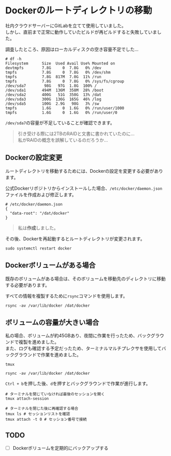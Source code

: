 # Dockerのルートディレクトリの移動

社内クラウドサーバーにGitLabを立てて使用していました。\
しかし、直前まで正常に動作していたビルドが再ビルドすると失敗していました。

調査したところ、原因はローカルディスクの空き容量不足でした...

```text
# df -h
Filesystem      Size  Used Avail Use% Mounted on
devtmpfs        7.8G     0  7.8G   0% /dev
tmpfs           7.8G     0  7.8G   0% /dev/shm
tmpfs           7.8G  817M  7.0G  11% /run
tmpfs           7.8G     0  7.8G   0% /sys/fs/cgroup
/dev/sda7        98G   97G  1.8G  100% /
/dev/sda1       494M  136M  358M  28% /boot
/dev/sda2       400G   51G  350G  13% /dat
/dev/sda3       300G  136G  165G  46% /log
/dev/sda5       100G  2.9G   98G   3% /sw
tmpfs           1.6G     0  1.6G   0% /run/user/1000
tmpfs           1.6G     0  1.6G   0% /run/user/0
```

`/dev/sda7`の容量が不足していることが確認できます。

> 引き受ける際には2TBのRAIDと文書に書かれていたのに...\
> 私がRAIDの概念を誤解しているのだろうか...

## Dockerの設定変更

ルートディレクトリを移動するためには、Dockerの設定を変更する必要があります。

公式Dockerリポジトリからインストールした場合、`/etc/docker/daemon.json`ファイルを作成および修正します。

```text
# /etc/docker/daemon.json
{
  "data-root": "/dat/docker"
}
```

> 私は**作成**しました。

その後、Dockerを再起動するとルートディレクトリが変更されます。

```shell
sudo systemctl restart docker
```

## Dockerボリュームがある場合

既存のボリュームがある場合は、そのボリュームを移動先のディレクトリに移動する必要があります。

すべての情報を複製するために`rsync`コマンドを使用します。

```shell
rsync -av /var/lib/docker /dat/docker
```

## ボリュームの容量が大きい場合

私の場合、ボリュームが約45GBあり、夜間に作業を行ったため、バックグラウンドで複製を進めました。\
また、ログも確認する予定だったため、ターミナルマルチプレクサを使用してバックグラウンドで作業を進めました。

```shell
tmux
```

```shell
rsync -av /var/lib/docker /dat/docker
```

`Ctrl + b`を押した後、`d`を押すとバックグラウンドで作業が進行します。

```shell
# ターミナルを閉じていなければ最後のセッションを開く
tmux attach-session

# ターミナルを閉じた後に再確認する場合
tmux ls # セッションリストを確認
tmux attach -t 0 # セッション番号で接続
```

## TODO

- [ ] Dockerボリュームを定期的にバックアップする

